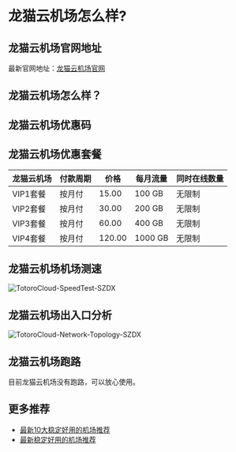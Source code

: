 # 龙猫云机场怎么样?

## 龙猫云机场官网地址
最新官网地址：[龙猫云机场官网](https://dljc.affxc.com/totorocloud/)

## 龙猫云机场怎么样？


## 龙猫云机场优惠码


## 龙猫云机场优惠套餐

| 龙猫云机场    | 付款周期 | 价格     | 每月流量    | 同时在线数量 |
|--------|------|--------|---------|--------|
| VIP1套餐 | 按月付  | 15.00  | 100 GB  | 无限制    |
| VIP2套餐 | 按月付  | 30.00  | 200 GB  | 无限制    |
| VIP3套餐 | 按月付  | 60.00  | 400 GB  | 无限制    |
| VIP4套餐 | 按月付  | 120.00 | 1000 GB | 无限制    |

## 龙猫云机场机场测速

![TotoroCloud-SpeedTest-SZDX](https://github.com/dailijichang/totorocloud/assets/138340607/b6b17dbe-08b2-48e8-a88d-aade33c88cdd)

## 龙猫云机场出入口分析

![TotoroCloud-Network-Topology-SZDX](https://github.com/dailijichang/totorocloud/assets/138340607/6a92a33e-49ae-45b6-89a7-58bd25a6e55d)

## 龙猫云机场跑路
目前龙猫云机场没有跑路，可以放心使用。

## 更多推荐
 - [最新10大稳定好用的机场推荐](https://github.com/dailijichang/jichangtuijian)
 - [最新稳定好用的机场推荐](https://www.dailijichang.com/?utm_source=github&utm_medium=dailijichang-details)
